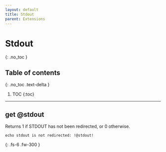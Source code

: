 ```yaml
---
layout: default
title: Stdout
parent: Extensions
---
```


# Stdout
{: .no_toc }

## Table of contents
{: .no_toc .text-delta }

1. TOC
{:toc}

---

## get @stdout
Returns 1 if STDOUT has not been redirected, or 0 otherwise.

```
echo stdout is not redirected: !@stdout!
```

{: .fs-6 .fw-300 }
